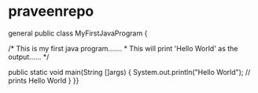 # praveenrepo
general
public class MyFirstJavaProgram {

   /* This is my first java program.......
    * This will print 'Hello World' as the output......
    */

   public static void main(String []args) {
      System.out.println("Hello World"); // prints Hello World
   }
}}
